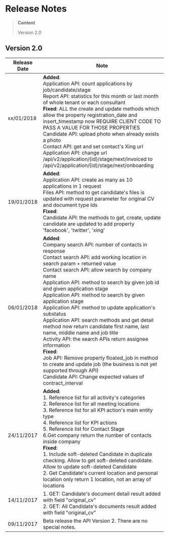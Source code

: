# Release Notes
>**Content**
>
>Version 2.0
>

## Version 2.0
|**Release Date**|**Note**|
| -------------------------| -----------------|
| xx/01/2018               | **Added**: <BR/> Application API: count applications by job/candidate/stage <BR/>Report API: statistics for this month or last month of whole tenant or each consultant <BR/>**Fixed**: ALL the create and update methods which allow the property registration_date and insert_timestamp now REQUIRE CLIENT CODE TO PASS A VALUE FOR THOSE PROPERTIES<BR/> Candidate API: upload photo when already exists a photo <BR/> Contact API: get and set contact's Xing url <BR/> Application API: change url /api/v2/application/{id}/stage/next/invoiced to /api/v2/application/{id}/stage/next/onboarding|
| 19/01/2018| **Added**: <BR/> Application API: create as many as 10 applications in 1 request <BR/> Files API: method to get candidate's files is updated with request parameter for original CV and document type Ids <BR/> **Fixed**: <BR/> Candidate API: the methods to get, create, update candidate are updated to add property 'facebook', 'twitter', 'xing' <BR/>|
| 06/01/2018                |**Added**: <BR/>Company search API: number of contacts in response<BR/>Contact search API: add working location in search param + returned value <BR/> Contact search API: allow search by company name <BR/> Application API: method to search by given job id and given application stage <BR/> Application API: method to search by given application stage <BR/> Application API: method to update application's substatus <BR/> Application API: search methods and get detail method now return candidate first name, last name, middle name and job title <BR/>Activity API: the search APIs return assignee information <BR/> **Fixed**: <BR/> Job API: Remove property floated_job in method to create and update job (the business is not yet supported through API) <BR/> Candidate API: Change expected values of contract_interval                           |
| 24/11/2017      | **Added**: <BR/> 1. Reference list for all activity's categories <BR/> 2. Reference list for all meeting locations <BR/> 3. Reference list for all KPI action's main entity type <BR/> 4. Reference list for KPI actions <BR/> 5. Reference list for Contact Stage <BR/> 6.Get company return the number of contacts inside company <BR/> **Fixed**: <BR/> 1. Include soft-deleted Candidate in duplicate checking. Allow to get soft-deleted candidate. Allow to update soft-deleted Candidate <BR/> 2. Get Candidate's current location and personal location only return 1 location, not an array of locations| 
| 14/11/2017     | 1. GET: Candidate's document detail result added with field "original_cv"<BR/> 2. GET: All Candidate's documents result added with field "original_cv"|
| 09/11/2017     | Beta release the API Version 2. There are no special notes.       |

